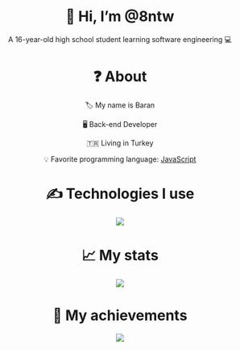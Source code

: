<div align="center">
<h1> 👋 Hi, I’m @8ntw </h1>
<p> A 16-year-old high school student learning software engineering 💻 </p>
  
<h1> ❓ About </h1>
  <p> 🏷 My name is Baran </p>
  <p> 🖥 Back-end Developer </p>
  <p> 🇹🇷 Living in Turkey </p>
  <p> 💡 Favorite programming language: <a href="https://en.wikipedia.org/wiki/JavaScript">JavaScript</a> </p>

<h1> ✍ Technologies I use </h1>
<img src="https://skillicons.dev/icons?i=js,ts,cs,nodejs,fastify,mongodb,vscode&theme=dark" />

<h1> 📈 My stats </h1>
<img src="https://github-readme-stats.vercel.app/api?username=8ntw&show_icons=true&theme=dark" />

<h1> 💎 My achievements </h1>
<img src="https://github-profile-trophy.vercel.app/?username=8ntw&theme=onedark" />
</div>

